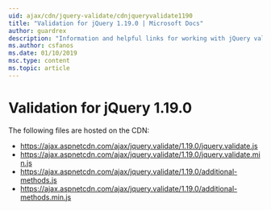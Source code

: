 ```yaml
---
uid: ajax/cdn/jquery-validate/cdnjqueryvalidate1190
title: "Validation for jQuery 1.19.0 | Microsoft Docs"
author: guardrex
description: "Information and helpful links for working with jQuery validation"
ms.author: csfanos
ms.date: 01/10/2019
msc.type: content
ms.topic: article
---
```

# Validation for jQuery  1.19.0

The following files are hosted on the CDN:

- https://ajax.aspnetcdn.com/ajax/jquery.validate/1.19.0/jquery.validate.js
- https://ajax.aspnetcdn.com/ajax/jquery.validate/1.19.0/jquery.validate.min.js
- https://ajax.aspnetcdn.com/ajax/jquery.validate/1.19.0/additional-methods.js
- https://ajax.aspnetcdn.com/ajax/jquery.validate/1.19.0/additional-methods.min.js
